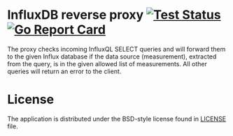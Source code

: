 # InfluxDB reverse proxy [![Test Status](https://github.com/euracresearch/influxdb-proxy/workflows/Test/badge.svg)](https://github.com/euracresearch/influxdb-proxy/actions) [![Go Report Card](https://goreportcard.com/badge/euracresearch/influxdb-proxy)](https://goreportcard.com/report/github.com/euracresearch/influxdb-proxy)

The proxy checks incoming InfluxQL SELECT queries and will forward them to the given Influx database if the data source (measurement), extracted from the query, is in the given allowed list of measurements.
All other queries will return an error to the client.

# License

The application is distributed under the BSD-style license found in [LICENSE](./LICENSE) file.
